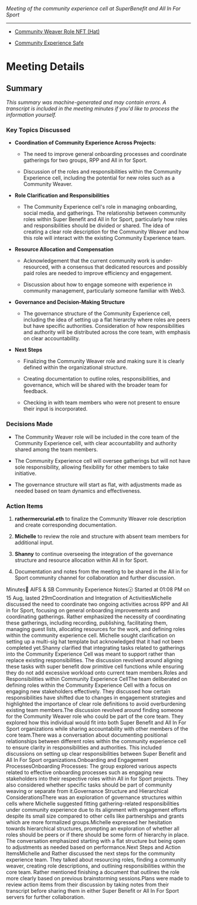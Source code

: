 _Meeting of the community experience cell at SuperBenefit and All In For Sport_

---

- [Community Weaver Role NFT (Hat)](https://bucket.hatsprotocol.xyz/trees/10/30?hatId=30.2.1.1.1.1)

- [Community Experience Safe](https://app.onchainden.com/safes/oeth:0x291E174Cf01C02F42ff7Aa7fA014625E35131d84)

# Meeting Details

## Summary

_This summary was machine-generated and may contain errors. A transcript is included in the meeting minutes if you'd like to process the information yourself._

### **Key Topics Discussed**

- **Coordination of Community Experience Across Projects:**

  - The need to improve general onboarding processes and coordinate gatherings for two groups, RPP and All in for Sport.

  - Discussion of the roles and responsibilities within the Community Experience cell, including the potential for new roles such as a Community Weaver.

- **Role Clarification and Responsibilities**

  - The Community Experience cell's role in managing onboarding, social media, and gatherings. The relationship between community roles within Super Benefit and All in for Sport, particularly how roles and responsibilities should be divided or shared. The idea of creating a clear role description for the Community Weaver and how this role will interact with the existing Community Experience team.

- **Resource Allocation and Compensation**

  - Acknowledgement that the current community work is under-resourced, with a consensus that dedicated resources and possibly paid roles are needed to improve efficiency and engagement.

  - Discussion about how to engage someone with experience in community management, particularly someone familiar with Web3.

- **Governance and Decision-Making Structure**

  - The governance structure of the Community Experience cell, including the idea of setting up a flat hierarchy where roles are peers but have specific authorities. Consideration of how responsibilities and authority will be distributed across the core team, with emphasis on clear accountability.

- **Next Steps**

  - Finalizing the Community Weaver role and making sure it is clearly defined within the organizational structure.

  - Creating documentation to outline roles, responsibilities, and governance, which will be shared with the broader team for feedback.

  - Checking in with team members who were not present to ensure their input is incorporated.

### **Decisions Made**

- The Community Weaver role will be included in the core team of the Community Experience cell, with clear accountability and authority shared among the team members.

- The Community Experience cell will oversee gatherings but will not have sole responsibility, allowing flexibility for other members to take initiative.

- The governance structure will start as flat, with adjustments made as needed based on team dynamics and effectiveness.

### Action Items

1. **rathermercurial.eth** to finalize the Community Weaver role description and create corresponding documentation.

2. **Michelle** to review the role and structure with absent team members for additional input.

3. **Shanny** to continue overseeing the integration of the governance structure and resource allocation within All in for Sport.

4. Documentation and notes from the meeting to be shared in the All in for Sport community channel for collaboration and further discussion.

Minutes📝 AIFS & SB Community Experience Notes🕞 Started at 01:08 PM on 15 Aug, lasted 29mCoordination and Integration of ActivitiesMichelle discussed the need to coordinate two ongoing activities across RPP and All in for Sport, focusing on general onboarding improvements and coordinating gatherings. Rather emphasized the necessity of coordinating these gatherings, including recording, publishing, facilitating them, managing guest lists, allocating resources for the work, and defining roles within the community experience cell. Michelle sought clarification on setting up a multi-sig hat template but acknowledged that it had not been completed yet.Shanny clarified that integrating tasks related to gatherings into the Community Experience Cell was meant to support rather than replace existing responsibilities. The discussion revolved around aligning these tasks with super benefit dow primitive cell functions while ensuring they do not add excessive workload onto current team members.Roles and Responsibilities within Community Experience CellThe team deliberated on defining roles within the Community Experience Cell with a focus on engaging new stakeholders effectively. They discussed how certain responsibilities have shifted due to changes in engagement strategies and highlighted the importance of clear role definitions to avoid overburdening existing team members.The discussion revolved around finding someone for the Community Weaver role who could be part of the core team. They explored how this individual would fit into both Super Benefit and All In For Sport organizations while sharing accountability with other members of the core team.There was a conversation about documenting positional relationships between different roles within the community experience cell to ensure clarity in responsibilities and authorities. This included discussions on setting up clear responsibilities between Super Benefit and All In For Sport organizations.Onboarding and Engagement ProcessesOnboarding Processes: The group explored various aspects related to effective onboarding processes such as engaging new stakeholders into their respective roles within All in for Sport projects. They also considered whether specific tasks should be part of community weaving or separate from it.Governance Structure and Hierarchical ConsiderationsThere was an exploration of governance structures within cells where Michelle suggested fitting gathering-related responsibilities under community experience due to its alignment with engagement efforts despite its small size compared to other cells like partnerships and grants which are more formalized groups.Michelle expressed her hesitation towards hierarchical structures, prompting an exploration of whether all roles should be peers or if there should be some form of hierarchy in place. The conversation emphasized starting with a flat structure but being open to adjustments as needed based on performance.Next Steps and Action ItemsMichelle and Rather discussed the next steps for the community experience team. They talked about resourcing roles, finding a community weaver, creating role descriptions, and outlining responsibilities within the core team. Rather mentioned finishing a document that outlines the role more clearly based on previous brainstorming sessions.Plans were made to review action items from their discussion by taking notes from their transcript before sharing them in either Super Benefit or All In For Sport servers for further collaboration.

